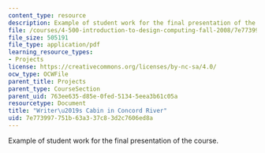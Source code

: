 ```yaml
---
content_type: resource
description: Example of student work for the final presentation of the course.
file: /courses/4-500-introduction-to-design-computing-fall-2008/7e773997751b63a337c83d2c7606ed8a_final_7.pdf
file_size: 505191
file_type: application/pdf
learning_resource_types:
- Projects
license: https://creativecommons.org/licenses/by-nc-sa/4.0/
ocw_type: OCWFile
parent_title: Projects
parent_type: CourseSection
parent_uid: 763ee635-d85e-0fed-5134-5eea3b61c05a
resourcetype: Document
title: "Writer\u2019s Cabin in Concord River"
uid: 7e773997-751b-63a3-37c8-3d2c7606ed8a
---
```

Example of student work for the final presentation of the course.